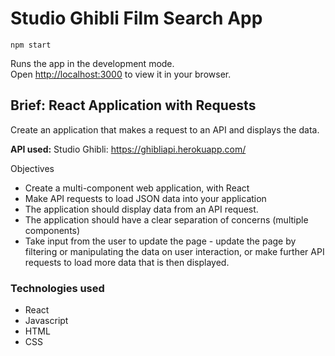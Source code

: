 # Studio Ghibli Film Search App

`npm start`

Runs the app in the development mode.\
Open [http://localhost:3000](http://localhost:3000) to view it in your browser.



## Brief: React Application with Requests


Create an application that makes a request to an API and displays the data.


**API used:**
Studio Ghibli: https://ghibliapi.herokuapp.com/

Objectives

- Create a multi-component web application, with React
- Make API requests to load JSON data into your application
- The application should display data from an API request.
- The application should have a clear separation of concerns (multiple components)
- Take input from the user to update the page - update the page by filtering or manipulating the data on user interaction, or make further API requests to load more data that is then displayed.

### Technologies used
- React<br>
- Javascript<br>
- HTML<br>
- CSS<br>

